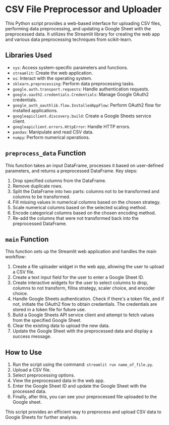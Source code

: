 # CSV File Preprocessor and Uploader

This Python script provides a web-based interface for uploading CSV files, performing data preprocessing, and updating a Google Sheet with the preprocessed data. It utilizes the Streamlit library for creating the web app and various data preprocessing techniques from scikit-learn.

## Libraries Used

- `sys`: Access system-specific parameters and functions.
- `streamlit`: Create the web application.
- `os`: Interact with the operating system.
- `sklearn.preprocessing`: Perform data preprocessing tasks.
- `google.auth.transport.requests`: Handle authentication requests.
- `google.oauth2.credentials.Credentials`: Manage Google OAuth2 credentials.
- `google_auth_oauthlib.flow.InstalledAppFlow`: Perform OAuth2 flow for installed applications.
- `googleapiclient.discovery.build`: Create a Google Sheets service client.
- `googleapiclient.errors.HttpError`: Handle HTTP errors.
- `pandas`: Manipulate and read CSV data.
- `numpy`: Perform numerical operations.

## `preprocess_data` Function

This function takes an input DataFrame, processes it based on user-defined parameters, and returns a preprocessed DataFrame. Key steps:

1. Drop specified columns from the DataFrame.
2. Remove duplicate rows.
3. Split the DataFrame into two parts: columns not to be transformed and columns to be transformed.
4. Fill missing values in numerical columns based on the chosen strategy.
5. Scale numerical columns based on the selected scaling method.
6. Encode categorical columns based on the chosen encoding method.
7. Re-add the columns that were not transformed back into the preprocessed DataFrame.

## `main` Function

This function sets up the Streamlit web application and handles the main workflow:

1. Create a file uploader widget in the web app, allowing the user to upload a CSV file.
2. Create a text input field for the user to enter a Google Sheet ID.
3. Create interactive widgets for the user to select columns to drop, columns to not transform, fillna strategy, scaler choice, and encoder choice.
4. Handle Google Sheets authentication. Check if there's a token file, and if not, initiate the OAuth2 flow to obtain credentials. The credentials are stored in a token file for future use.
5. Build a Google Sheets API service client and attempt to fetch values from the specified Google Sheet.
6. Clear the existing data to upload the new data.
7. Update the Google Sheet with the preprocessed data and display a success message.

## How to Use

1. Run the script using the command: `streamlit run name_of_file.py`.
2. Upload a CSV file.
3. Select preprocessing options.
4. View the preprocessed data in the web app.
5. Enter the Google Sheet ID and update the Google Sheet with the processed data.
6. Finally, after this, you can see your preprocessed file uploaded to the Google sheet.

This script provides an efficient way to preprocess and upload CSV data to Google Sheets for further analysis.

